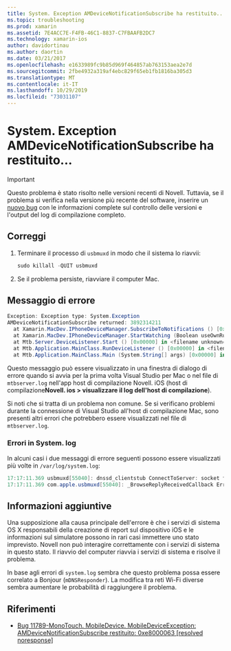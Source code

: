 ```yaml
---
title: System. Exception AMDeviceNotificationSubscribe ha restituito...
ms.topic: troubleshooting
ms.prod: xamarin
ms.assetid: 7E4ACC7E-F4FB-46C1-8837-C7FBAAFB2DC7
ms.technology: xamarin-ios
author: davidortinau
ms.author: daortin
ms.date: 03/21/2017
ms.openlocfilehash: e1633989fc9b85d969f464857ab763153aea2e7d
ms.sourcegitcommit: 2fbe4932a319af4ebc829f65eb1fb1816ba305d3
ms.translationtype: MT
ms.contentlocale: it-IT
ms.lasthandoff: 10/29/2019
ms.locfileid: "73031107"
---
```

# <a name="systemexception-amdevicenotificationsubscribe-returned-"></a>System. Exception AMDeviceNotificationSubscribe ha restituito...

> [!IMPORTANT]
> Questo problema è stato risolto nelle versioni recenti di Novell. Tuttavia, se il problema si verifica nella versione più recente del software, inserire un [nuovo bug](~/cross-platform/troubleshooting/questions/howto-file-bug.md) con le informazioni complete sul controllo delle versioni e l'output del log di compilazione completo.

## <a name="fix"></a>Correggi

1. Terminare il processo di `usbmuxd` in modo che il sistema lo riavvii:

    ```csharp
    sudo killall -QUIT usbmuxd
    ```

2. Se il problema persiste, riavviare il computer Mac.

## <a name="error-message"></a>Messaggio di errore

```csharp
Exception: Exception type: System.Exception
AMDeviceNotificationSubscribe returned: 3892314211
  at Xamarin.MacDev.IPhoneDeviceManager.SubscribeToNotifications () [0x00000] in <filename unknown="">:0
  at Xamarin.MacDev.IPhoneDeviceManager.StartWatching (Boolean useOwnRunloop) [0x00000] in <filename unknown="">:0
  at Mtb.Server.DeviceListener.Start () [0x00000] in <filename unknown="">:0
  at Mtb.Application.MainClass.RunDeviceListener () [0x00000] in <filename unknown="">:0
  at Mtb.Application.MainClass.Main (System.String[] args) [0x00000] in <filename unknown="">:0
```

Questo messaggio può essere visualizzato in una finestra di dialogo di errore quando si avvia per la prima volta Visual Studio per Mac o nel file di `mtbserver.log` nell'app host di compilazione Novell. iOS (host di compilazione**Novell. ios > visualizzare il log dell'host di compilazione**).

Si noti che si tratta di un problema non comune. Se si verificano problemi durante la connessione di Visual Studio all'host di compilazione Mac, sono presenti altri errori che potrebbero essere visualizzati nel file di `mtbserver.log`.

### <a name="errors-in-systemlog"></a>Errori in System. log

In alcuni casi i due messaggi di errore seguenti possono essere visualizzati più volte in `/var/log/system.log`:

```csharp
17:17:11.369 usbmuxd[55040]: dnssd_clientstub ConnectToServer: socket failed 24 Too many open files
17:17:11.369 com.apple.usbmuxd[55040]: _BrowseReplyReceivedCallback Error doing DNSServiceResolve(): -65539
```

## <a name="additional-information"></a>Informazioni aggiuntive

Una supposizione alla causa principale dell'errore è che i servizi di sistema OS X responsabili della creazione di report sul dispositivo iOS e le informazioni sul simulatore possono in rari casi immettere uno stato imprevisto. Novell non può interagire correttamente con i servizi di sistema in questo stato. Il riavvio del computer riavvia i servizi di sistema e risolve il problema.

In base agli errori di `system.log` sembra che questo problema possa essere correlato a Bonjour (`mDNSResponder`). La modifica tra reti Wi-Fi diverse sembra aumentare le probabilità di raggiungere il problema.

## <a name="references"></a>Riferimenti

* [Bug 11789-MonoTouch. MobileDevice. MobileDeviceException: AMDeviceNotificationSubscribe restituito: 0xe8000063 [resolved noresponse]](https://bugzilla.xamarin.com/show_bug.cgi?id=11789)
